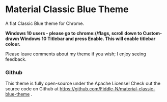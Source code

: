 # Material Classic Blue Theme

A flat Classic Blue theme for Chrome. 

**Windows 10 users - please go to chrome://flags, scroll down to Custom-drawn Windows 10 Titlebar and press Enable. This will enable titlebar colour.**

Please leave comments about my theme if you wish; I enjoy seeing feedback.

### Github
This theme is fully open-source under the Apache License! Check out the source code on Github at https://github.com/Fiddle-N/material-classic-blue-theme .

